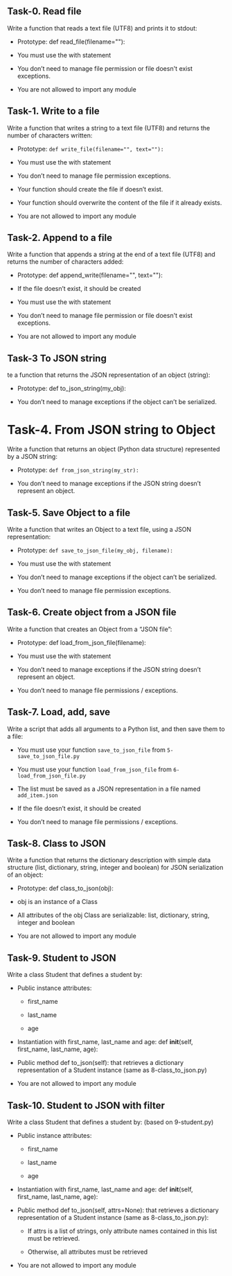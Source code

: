## Task-0. Read file

Write a function that reads a text file (UTF8) and prints it to stdout:

 - Prototype: def read_file(filename=""):

 - You must use the with statement

 - You don’t need to manage file permission or file doesn't exist exceptions.

 - You are not allowed to import any module


## Task-1. Write to a file

Write a function that writes a string to a text file (UTF8) and returns the number of characters written:

 - Prototype: `def write_file(filename="", text=""):`

 - You must use the with statement

 - You don’t need to manage file permission exceptions.

 - Your function should create the file if doesn’t exist.

 - Your function should overwrite the content of the file if it already exists.

 - You are not allowed to import any module


## Task-2. Append to a file

Write a function that appends a string at the end of a text file (UTF8) and returns the number of characters added:

 - Prototype: def append_write(filename="", text=""):

 - If the file doesn’t exist, it should be created

 - You must use the with statement

 - You don’t need to manage file permission or file doesn't exist exceptions.

 - You are not allowed to import any module


## Task-3 To JSON string

te a function that returns the JSON representation of an object (string):

 - Prototype: def to_json_string(my_obj):

 - You don’t need to manage exceptions if the object can’t be serialized.


# Task-4. From JSON string to Object

Write a function that returns an object (Python data structure) represented by a JSON string:

 - Prototype: `def from_json_string(my_str):`

 - You don’t need to manage exceptions if the JSON string doesn’t represent an object.


## Task-5. Save Object to a file

Write a function that writes an Object to a text file, using a JSON representation:

 - Prototype: `def save_to_json_file(my_obj, filename):`

 - You must use the with statement

 - You don’t need to manage exceptions if the object can’t be serialized.

 - You don’t need to manage file permission exceptions.


## Task-6. Create object from a JSON file

Write a function that creates an Object from a “JSON file”:

 - Prototype: def load_from_json_file(filename):

 - You must use the with statement

 - You don’t need to manage exceptions if the JSON string doesn’t represent an object.

 - You don’t need to manage file permissions / exceptions.


## Task-7. Load, add, save

Write a script that adds all arguments to a Python list, and then save them to a file:

 - You must use your function `save_to_json_file` from `5-save_to_json_file.py`

 - You must use your function `load_from_json_file` from `6-load_from_json_file.py`

 - The list must be saved as a JSON representation in a file named `add_item.json`

 - If the file doesn’t exist, it should be created

 - You don’t need to manage file permissions / exceptions.


## Task-8. Class to JSON

Write a function that returns the dictionary description with simple data structure (list, dictionary, string, integer and boolean) for JSON serialization of an object:

 - Prototype: def class_to_json(obj):

 - obj is an instance of a Class

 - All attributes of the obj Class are serializable: list, dictionary, string, integer and boolean

 - You are not allowed to import any module



## Task-9. Student to JSON

Write a class Student that defines a student by:

 - Public instance attributes:

	- first_name

	- last_name

	- age

 - Instantiation with first_name, last_name and age: def __init__(self, first_name, last_name, age):

 - Public method def to_json(self): that retrieves a dictionary representation of a Student instance (same as 8-class_to_json.py)

 - You are not allowed to import any module


## Task-10. Student to JSON with filter

Write a class Student that defines a student by: (based on 9-student.py)

 - Public instance attributes:

	- first_name

	- last_name

	- age

 - Instantiation with first_name, last_name and age: def __init__(self, first_name, last_name, age):

 - Public method def to_json(self, attrs=None): that retrieves a dictionary representation of a Student instance (same as 8-class_to_json.py):

	- If attrs is a list of strings, only attribute names contained in this list must be retrieved.

	- Otherwise, all attributes must be retrieved

 - You are not allowed to import any module
